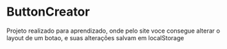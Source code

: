# ButtonCreator
Projeto realizado para aprendizado, onde pelo site voce consegue alterar o layout de um botao, e suas alterações salvam em localStorage
